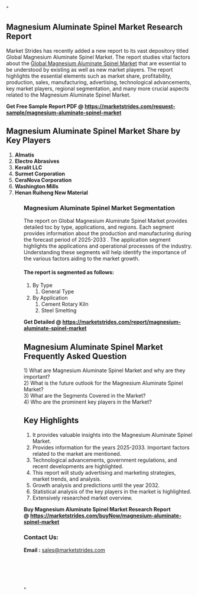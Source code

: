 "<h2>Magnesium Aluminate Spinel Market Research Report</h2>
<p>Market Strides has recently added a new report to its vast depository titled Global Magnesium Aluminate Spinel Market. The report studies vital factors about the&nbsp;<a href=https://marketstrides.com/report/magnesium-aluminate-spinel-market>Global Magnesium Aluminate Spinel Market</a>&nbsp;that are essential to be understood by existing as well as new market players. The report highlights the essential elements such as market share, profitability, production, sales, manufacturing, advertising, technological advancements, key market players, regional segmentation, and many more crucial aspects related to the Magnesium Aluminate Spinel Market.</p>
<p><strong>Get Free Sample Report PDF @&nbsp;<a href=https://marketstrides.com/request-sample/magnesium-aluminate-spinel-market>https://marketstrides.com/request-sample/magnesium-aluminate-spinel-market</a></strong></p>
<h2><strong>Magnesium Aluminate Spinel Market Share by Key Players</strong></h2>
<p><strong><ol><li>
Almatis</li><li>Electro Abrasives</li><li>Keralit LLC</li><li>Surmet Corporation</li><li>CeraNova Corporation</li><li>Washington Mills</li><li>Henan Ruiheng New Material


</li><ol></strong></p>
<h3><strong>Magnesium Aluminate Spinel Market Segmentation</strong></h3>
<p>The report on Global Magnesium Aluminate Spinel Market provides detailed toc by type, applications, and regions. Each segment provides information about the production and manufacturing during the forecast period of 2025-2033
. The application segment highlights the applications and operational processes of the industry. Understanding these segments will help identify the importance of the various factors aiding to the market growth.</p>
<h4>The report is segmented as follows:</h4>
<p><ol><li>By Type<ol><li>General Type</li></ol></li><li>By Application<ol><li>Cement Rotary Kiln</li><li>Steel Smelting</li></ol></li></ol></p>
<p><strong>Get Detailed @&nbsp;<a href=https://marketstrides.com/report/magnesium-aluminate-spinel-market>https://marketstrides.com/report/magnesium-aluminate-spinel-market</a></strong></p>
<h2 class=""clr-white mb-3""><strong>Magnesium Aluminate Spinel Market Frequently Asked Question</strong></h2>
<div class=""card-header"">1) What are&nbsp;Magnesium Aluminate Spinel Market and why are they important?
<div class=""card"">
<div class=""card-header"">2) What is the future outlook for the Magnesium Aluminate Spinel Market?</div>
</div>
</div>
<div class=""card-header"">3) What are the Segments Covered in the Market?</div>
<div class=""card-header"">4) Who are the prominent key players in the Market?</div>
<h2><strong>Key Highlights</strong></h2>
<div class=""card-header"">
<ol>
<li>It provides valuable insights into the Magnesium Aluminate Spinel Market.</li>
<li>Provides information for the years 2025-2033. Important factors related to the market are mentioned.</li>
<li>Technological advancements, government regulations, and recent developments are highlighted.</li>
<li>This report will study advertising and marketing strategies, market trends, and analysis.</li>
<li>Growth analysis and predictions until the year 2032.</li>
<li>Statistical analysis of the key players in the market is highlighted.</li>
<li>Extensively researched market overview.</li>
</ol>
<p><strong>Buy Magnesium Aluminate Spinel Market Research Report @&nbsp;<a href=https://marketstrides.com/buyNow/magnesium-aluminate-spinel-market>https://marketstrides.com/buyNow/magnesium-aluminate-spinel-market</a></strong></p>
<h3>Contact Us:</h3>
<p><strong>Email :</strong> <a href=mailto:sales@marketstrides.com>sales@marketstrides.com</a></p>
</div>
<p>&nbsp;</p>
<h3>&nbsp;</h3>"
